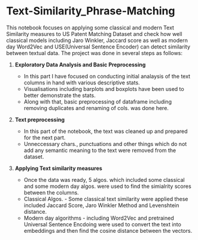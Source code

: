 # Text-Similarity_Phrase-Matching
This notebook focuses on applying some classical and modern Text Similarity measures to US Patent Matching Dataset and check how well classical models including Jaro Winkler, Jaccard score as well as modern day Word2Vec and USE(Universal Sentence Encoder) can detect similarity between textual data. The project was done in several steps as follows:

1. **Exploratory Data Analysis and Basic Preprocessing**
   - In this part I have focused on conducting initial analaysis of the text columns in hand with various descriptive stats.
   - Visualisations including barplots and boxplots have been used to better demonstrate the stats.
   - Along with that, basic preprocessing of dataframe including removing duplicates and renaming of cols. was done here. 

2. **Text preprocessing**
   - In this part of the notebook, the text was cleaned up and prepared for the next part.
   - Unneccessary chars., punctuations and other things which do not add any semantic meaning to the text were removed from the dataset.

3. **Applying Text similarity measures**
   - Once the data was ready, 5 algos. which included some classical and some modern day algos. were used to find the simialrity scores between the columns.
   - Classical Algos. - Some classical text similarity were applied these included Jaccard Score, Jaro Winkler Method and Levenshtein distance.
   - Modern day algorithms - including Word2Vec and pretrained Universal Sentence Encdoing were used to convert the text into embeddings and then find the cosine distance between the vectors.
